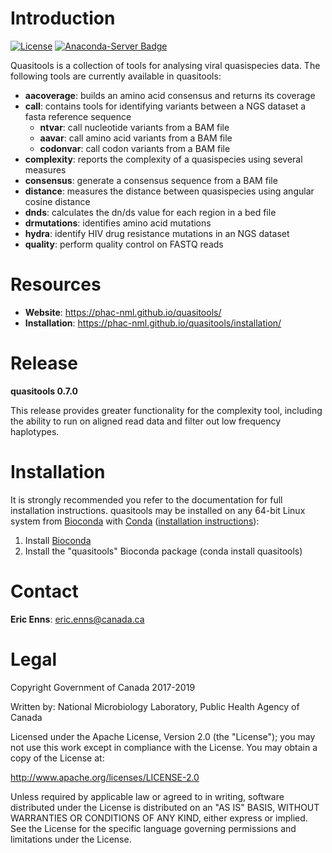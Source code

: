 # Introduction

[![License](https://img.shields.io/badge/License-Apache%202.0-blue.svg)](https://opensource.org/licenses/Apache-2.0)  [![Anaconda-Server Badge](https://anaconda.org/bioconda/quasitools/badges/installer/conda.svg)](https://anaconda.org/bioconda/quasitools)

Quasitools is a collection of tools for analysing viral quasispecies data. The following tools are currently available in quasitools:

* **aacoverage**: builds an amino acid consensus and returns its coverage
* **call**: contains tools for identifying variants between a NGS dataset a fasta reference sequence
	* **ntvar**: call nucleotide variants from a BAM file
	* **aavar**: call amino acid variants from a BAM file
	* **codonvar**: call codon variants from a BAM file
* **complexity**: reports the complexity of a quasispecies using several measures
* **consensus**: generate a consensus sequence from a BAM file
* **distance**: measures the distance between quasispecies using angular cosine distance
* **dnds**: calculates the dn/ds value for each region in a bed file
* **drmutations**: identifies amino acid mutations
* **hydra**: identify HIV drug resistance mutations in an NGS dataset
* **quality**: perform quality control on FASTQ reads

# Resources

* __Website__: https://phac-nml.github.io/quasitools/
* __Installation__: https://phac-nml.github.io/quasitools/installation/

# Release

__quasitools 0.7.0__

This release provides greater functionality for the complexity tool, including the ability to run on aligned read data and filter out low frequency haplotypes.

# Installation

It is strongly recommended you refer to the documentation for full installation instructions. quasitools may be installed on any 64-bit Linux system from [Bioconda](https://bioconda.github.io/) with [Conda](https://conda.io/docs/) ([installation instructions](https://bioconda.github.io/#install-conda)):

1. Install [Bioconda](https://bioconda.github.io/)
2. Install the "quasitools" Bioconda package (conda install quasitools)

# Contact

**Eric Enns**: eric.enns@canada.ca

# Legal

Copyright Government of Canada 2017-2019

Written by: National Microbiology Laboratory, Public Health Agency of Canada

Licensed under the Apache License, Version 2.0 (the "License"); you may not use
this work except in compliance with the License. You may obtain a copy of the
License at:

http://www.apache.org/licenses/LICENSE-2.0

Unless required by applicable law or agreed to in writing, software distributed
under the License is distributed on an "AS IS" BASIS, WITHOUT WARRANTIES OR
CONDITIONS OF ANY KIND, either express or implied. See the License for the
specific language governing permissions and limitations under the License.


